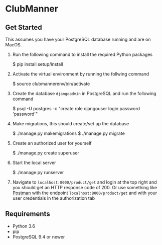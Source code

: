 # ClubManner

## Get Started

This assumes you have your PostgreSQL database running and are on MacOS.

1. Run the following command to install the required Python packages
    
    $ pip install setup/install

2. Activate the virtual environment by running the follwing command

    $ source clubmannerenv/bin/activate

3. Create the database `djangoadmin` in PostgreSQL and run the following command

    $ psql -U postgres -c "create role djangouser login password 'password'"

4. Make migrations, this should create/set up the database

    $ ./manage.py makemigrations
    $ ./manage.py migrate

5. Create an authorized user for yourself

    $ ./manage.py create superuser

6. Start the local server

    $ ./manage.py runserver

7. Navigate to `localhost:8000/product/get` and login at the top right and you should get an HTTP response code of 200. Or use something like [Postman](https://www.getpostman.com/) with the endpoint `localhost:8000/product/get` and with your user credentials in the authorization tab


## Requirements

+ Python 3.6
+ pip
+ PostgreSQL 9.4 or newer